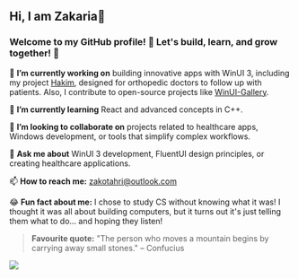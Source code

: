 ## Hi, I am Zakaria👋

### Welcome to my GitHub profile! 🎉 Let's build, learn, and grow together! 🚀

🔭 **I’m currently working on** building innovative apps with WinUI 3, including my project [Hakim](https://github.com/Zakariathr22/Hakim), designed for orthopedic doctors to follow up with patients. Also, I contribute to open-source projects like [WinUI-Gallery](https://github.com/microsoft/WinUI-Gallery).

🌱 **I’m currently learning** React and advanced concepts in C++.

👯 **I’m looking to collaborate on** projects related to healthcare apps, Windows development, or tools that simplify complex workflows.

💬 **Ask me about** WinUI 3 development, FluentUI design principles, or creating healthcare applications.  

📫 **How to reach me:** zakotahri@outlook.com

😂 **Fun fact about me:** I chose to study CS without knowing what it was! I thought it was all about building computers, but it turns out it's just telling them what to do... and hoping they listen!

> **Favourite quote:**
>  "The person who moves a mountain begins by carrying away small stones." – Confucius

![](http://github-profile-summary-cards.vercel.app/api/cards/profile-details?username=Zakariathr22&theme=default)
